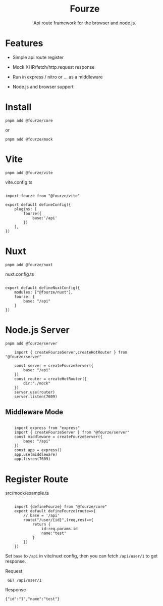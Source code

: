 <h1 align="center">Fourze</h1>
<p align="center"> Api route framework for the browser and node.js.</p>

# Features

-   Simple api route register

-   Mock XHR/fetch/http.request response

-   Run in express / nitro or ... as a middleware

-   Node.js and browser support

# Install

`pnpm add @fourze/core`

or

`pnpm add @fourze/mock`

# Vite

`pnpm add @fourze/vite`

vite.config.ts

```

import fourze from "@fourze/vite"

export default defineConfig({
    plugins: [
        fourze({
            base:'/api'
        })
    ],
})

```

# Nuxt

`pnpm add @fourze/nuxt`

nuxt.config.ts

```

export default defineNuxtConfig({
    modules: ["@fourze/nuxt"],
    fourze: {
        base: "/api"
    }
})

```

# Node.js Server

`pnpm add @fourze/server`

```
    import { createFourzeServer,createHotRouter } from "@fourze/server"

    const server = createFourzeServer({
        base: "/api"
    })
    const router = createHotRouter({
        dir:"./mock"
    })
    server.use(router)
    server.listen(7609)
```

## Middleware Mode

```

    import express from "express"
    import { createFourzeServer } from "@fourze/server"
    const middleware = createFourzeServer({
        base: "/api"
    })
    const app = express()
    app.use(middleware)
    app.listen(7609)

```

# Register Route

src/mock/example.ts

```

    import {defineFourze} from "@fourze/core"
    export default defineFourze(route=>{
        // base = '/api'
        route("/user/{id}",(req,res)=>{
            return {
                id:req.params.id
                name:"test"
            }
        })
    })

```

Set `base` to `/api` in vite/nuxt config, then you can fetch `/api/user/1` to get response.

Request

` GET /api/user/1`

Response

`{"id":"1","name":"test"}`
